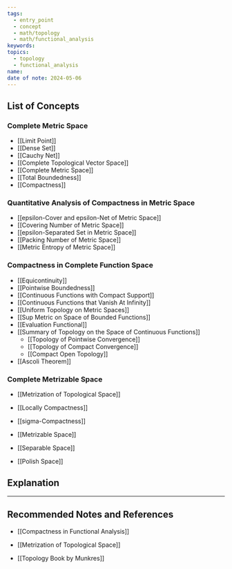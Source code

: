 ```yaml
---
tags:
  - entry_point
  - concept
  - math/topology
  - math/functional_analysis
keywords: 
topics:
  - topology
  - functional_analysis
name: 
date of note: 2024-05-06
---
```


##  List of Concepts

### Complete Metric Space

- [[Limit Point]]
- [[Dense Set]]
- [[Cauchy Net]]
- [[Complete Topological Vector Space]]
- [[Complete Metric Space]]
- [[Total Boundedness]]
- [[Compactness]]

### Quantitative Analysis of Compactness in Metric Space

- [[epsilon-Cover and epsilon-Net of Metric Space]]
- [[Covering Number of Metric Space]]
- [[epsilon-Separated Set in Metric Space]]
- [[Packing Number of Metric Space]]
- [[Metric Entropy of Metric Space]]

### Compactness in Complete Function Space

- [[Equicontinuity]]
- [[Pointwise Boundedness]]
- [[Continuous Functions with Compact Support]]
- [[Continuous Functions that Vanish At Infinity]]
- [[Uniform Topology on Metric Spaces]]
- [[Sup Metric on Space of Bounded Functions]]
- [[Evaluation Functional]]
- [[Summary of Topology on the Space of Continuous Functions]]
	- [[Topology of Pointwise Convergence]]
	- [[Topology of Compact Convergence]]
	- [[Compact Open Topology]]
- [[Ascoli Theorem]]

### Complete Metrizable Space 

- [[Metrization of Topological Space]]

- [[Locally Compactness]]
- [[sigma-Compactness]]
- [[Metrizable Space]]

- [[Separable Space]]
- [[Polish Space]]


## Explanation





-----------
##  Recommended Notes and References

- [[Compactness in Functional Analysis]]
- [[Metrization of Topological Space]]

- [[Topology Book by Munkres]]